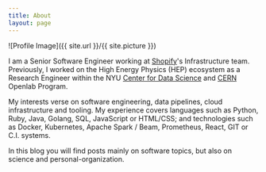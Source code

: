 ```yaml
---
title: About
layout: page
---
```


![Profile Image]({{ site.url }}/{{ site.picture }})

I am a Senior Software Engineer working at [Shopify][shopify-web]'s Infrastructure team.
Previously, I worked on the High Energy Physics (HEP) ecosystem as a Research Engineer
within the NYU [Center for Data Science][nyu-cds-web] and [CERN][cern-web] Openlab Program.

My interests verse on software engineering, data pipelines, cloud infrastructure and tooling.
My experience covers languages such as Python, Ruby, Java, Golang, SQL, JavaScript or HTML/CSS;
and technologies such as Docker, Kubernetes, Apache Spark / Beam, Prometheus, React, GIT or C.I. systems.

In this blog you will find posts mainly on software topics, but also on science and personal-organization.


[cern-web]: https://home.cern
[nyu-cds-web]: https://cds.nyu.edu
[shopify-web]: https://www.shopify.com

